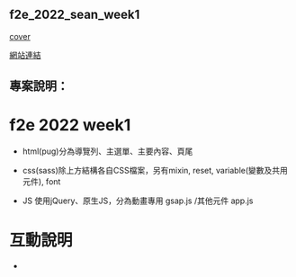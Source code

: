 ## f2e_2022_sean_week1
[cover](./assets/img/cover.jpg)

[網站連結](https://lashawty.github.io/f2e_2022_sean/)



## 專案說明：

# f2e 2022 week1

- html(pug)分為導覽列、主選單、主要內容、頁尾

- css(sass)除上方結構各自CSS檔案，另有mixin, reset, variable(變數及共用元件), font

- JS 使用jQuery、原生JS，分為動畫專用 gsap.js /其他元件 app.js

# 互動說明

-
